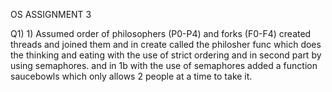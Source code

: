 OS ASSIGNMENT 3

Q1)
1)
Assumed order of philosophers (P0-P4) and forks (F0-F4)
created threads and joined them and in create called the philosher func 
which does the thinking and eating with the use of strict ordering 
and in second part by using semaphores.
and in 1b with the use of semaphores added a function saucebowls which only allows 2 people at a time to take it.

